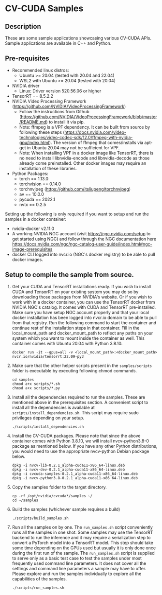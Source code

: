 # CV-CUDA Samples

## Description

These are some sample applications showcasing various CV-CUDA APIs. Sample applications are available in C++ and Python.

## Pre-requisites

- Recommended linux distros:
    - Ubuntu >= 20.04 (tested with 20.04 and 22.04)
    - WSL2 with Ubuntu >= 20.04 (tested with 20.04)
- NVIDIA driver
    - Linux: Driver version 520.56.06 or higher
- TensorRT == 8.5.2.2
- NVIDIA Video Processing Framework (https://github.com/NVIDIA/VideoProcessingFramework)
    - Follow the instructions from Github (https://github.com/NVIDIA/VideoProcessingFramework/blob/master/README.md) to install it via pip.
    - Note: ffmpeg is a VPF dependency. It can be built from source by following these steps (https://docs.nvidia.com/video-technologies/video-codec-sdk/12.0/ffmpeg-with-nvidia-gpu/index.html). The version of ffmpeg that comes/installs via apt-get in Ubuntu 20.04 may not be sufficient for VPF.
    - Note: When installing VPF in a docker image like TensorRT, there is no need to install libnvidia-encode and libnvidia-decode as those already come preinstalled. Other docker images may require an installation of these libraries.
- Python Packages:
    - torch == 1.13.0
    - torchvision == 0.14.0
    - torchnvjpeg (https://github.com/itsliupeng/torchnvjpeg)
    - av == 10.0.0
    - pycuda == 2022.1
    - nvtx == 0.2.5

Setting up the following is only required if you want to setup and run the samples in a docker container:
- nvidia-docker v2.11.0
- A working NVIDIA NGC account (visit https://ngc.nvidia.com/setup to get started using NGC) and follow through the NGC documentation here https://docs.nvidia.com/ngc/ngc-catalog-user-guide/index.html#ngc-image-prerequisites
- docker CLI logged into nvcr.io (NGC's docker registry) to be able to pull docker images.


## Setup to compile the sample from source.

1. Get your CUDA and TensorRT installations ready. If you wish to install CUDA and TensorRT on your existing system you may do so by downloading those packages from NVIDIA's website. Or if you wish to work with in a docker container, you can use the TensorRT docker from NVIDIA NGC's catalog. It comes with CUDA and TensorRT pre-installed. Make sure you have setup NGC account properly and that your local docker installation has been logged into nvcr.io domain to be able to pull from that registry. Run the following command to start the container and continue rest of the installation steps in that container. Fill in the local_mount_path and docker_mount_path to reflect any paths on your system which you want to mount inside the container as well. This container comes with Ubuntu 20.04 with Python 3.8.10.

      ```
      docker run -it --gpus=all -v <local_mount_path>:<docker_mount_path> nvcr.io/nvidia/tensorrt:22.09-py3
      ```

2. Make sure that the other helper scripts present in the `samples/scripts` folder is executable by executing following chmod commands.

   ```
   cd samples
   chmod a+x scripts/*.sh
   chmod a+x scripts/*.py
   ```

3. Install all the dependencies required to run the samples. These are mentioned above in the prerequisites section. A convenient script to install all the dependencies is available at `scripts/install_dependencies.sh`. This script may require sudo privileges depending on your setup.

   ```
   ./scripts/install_dependencies.sh
   ```

4. Install the CV-CUDA packages. Please note that since the above container comes with Python 3.8.10, we will install nvcv-python3.8-0 package as mentioned below. If you have any other Python distributions, you would need to use the appropriate nvcv-python Debian package below.

   ```
   dpkg -i nvcv-lib-0.2.1_alpha-cuda11-x86_64-linux.deb
   dpkg -i nvcv-dev-0.2.1_alpha-cuda11-x86_64-linux.deb
   dpkg -i cvcuda-samples-0.2.1_alpha-cuda11-x86_64-linux.deb
   dpkg -i nvcv-python3.8-0.2.1_alpha-cuda11-x86_64-linux.deb
   ```
5. Copy the samples folder to the target directory.

   ```
   cp -rf /opt/nvidia/cvcuda*/samples ~/
   cd ~/samples
   ```

6. Build the samples (whichever sample requires a build)

   ```
   ./scripts/build_samples.sh
   ```

7. Run all the samples on by one. The `run_samples.sh` script conveniently runs all the samples in one shot. Some samples may use the TensorRT backend to run the inference and it may require a serialization step to convert a PyTorch model into a TensorRT model. This step should take some time depending on the GPUs used but usually it is only done once during the first run of the sample. The `run_samples.sh` script is supplied to serve only as a basic test case to test the samples under most frequently used command line parameters. It does not cover all the settings and command line parameters a sample may have to offer. Please explore and run the samples individually to explore all the capabilities of the samples.

   ```
   ./scripts/run_samples.sh
   ```
